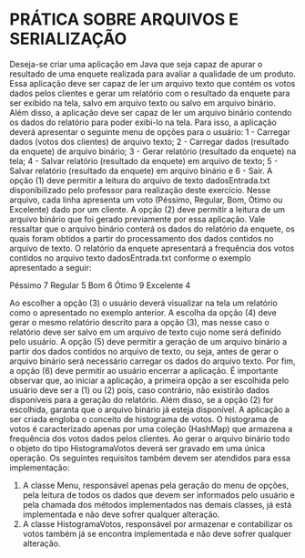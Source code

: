 # PRÁTICA SOBRE ARQUIVOS E SERIALIZAÇÃO
Deseja-se criar uma aplicação em Java que seja capaz de apurar o resultado de uma enquete realizada para avaliar a qualidade de um produto. Essa aplicação deve ser capaz de ler um arquivo texto que contém os votos dados pelos clientes e gerar um relatório com o resultado da enquete para ser exibido na tela, salvo em arquivo texto ou salvo em arquivo binário. Além disso, a aplicação deve ser capaz de ler um arquivo binário contendo os dados do relatório para poder exibi-lo na tela. Para isso, a aplicação deverá apresentar o seguinte menu de opções para o usuário: 1 - Carregar dados (votos dos clientes) de arquivo texto; 2 - Carregar dados (resultado da enquete) de arquivo binário; 3 - Gerar relatório (resultado da enquete) na tela; 4 - Salvar relatório (resultado da enquete) em arquivo de texto; 5 - Salvar relatório (resultado da enquete) em arquivo binário e 6 - Sair. A opção  (1)  deve  permitir  a  leitura  do  arquivo  de  texto  dadosEntrada.txt disponibilizado  pelo professor para realização deste exercício. Nesse arquivo, cada linha apresenta um voto (Péssimo, Regular, Bom, Ótimo ou Excelente) dado por um cliente. A opção (2) deve permitir a leitura de um arquivo binário que foi gerado previamente por essa aplicação. Vale ressaltar que o arquivo binário conterá os dados do relatório da enquete, os quais foram obtidos a partir do processamento dos dados contidos no arquivo de texto. O relatório da enquete apresentará a frequência dos votos contidos no arquivo texto dadosEntrada.txt conforme o exemplo apresentado a seguir:

Péssimo 7
Regular 5
Bom 6
Ótimo 9
Excelente 4

Ao escolher a opção (3) o usuário deverá visualizar na tela um relatório como o apresentado no exemplo anterior. A escolha da opção (4) deve gerar o mesmo relatório descrito para a opção (3), mas nesse caso o relatório deve ser salvo em um arquivo de texto cujo nome será definido pelo usuário. A opção (5) deve permitir a geração de um arquivo binário a partir dos dados contidos no arquivo de texto, ou seja, antes de gerar o arquivo binário será necessário carregar os dados do arquivo texto. Por fim, a opção (6) deve permitir ao usuário encerrar a aplicação.
É importante observar que, ao iniciar a aplicação, a primeira opção a ser escolhida pelo usuário deve ser a (1) ou (2) pois, caso contrário, não existirão dados disponíveis para a geração do relatório.  Além  disso,  se  a  opção  (2)  for  escolhida,  garanta  que  o  arquivo  binário  já  esteja disponível.
A aplicação a ser criada engloba o conceito de histograma de votos. O histograma de votos é caracterizado apenas por uma coleção (HashMap) que armazena a frequência dos votos dados pelos clientes. Ao gerar o arquivo binário todo o objeto do tipo HistogramaVotos deverá ser gravado em uma única operação.
Os seguintes requisitos também devem ser atendidos para essa implementação:

1) A classe  Menu, responsável apenas pela geração do menu de opções, pela leitura de todos os dados que devem ser informados pelo usuário e pela chamada dos métodos implementados nas demais classes, já está implementada e não deve sofrer qualquer alteração.
2) A classe  HistogramaVotos, responsável por armazenar e contabilizar os votos  também já se encontra implementada e não deve sofrer qualquer alteração. 